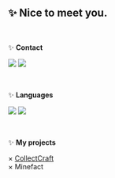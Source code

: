 <h2>✨ Nice to meet you.</h2>

<br>

✨ **Contact**

<a href="https://github.com/GueniPlayz"><img src="https://img.shields.io/badge/-Github-blue?style=for-the-badge&logo=github&logoColor=white"/></a> <a href="https://discord.com/users/462700048707223573"><img src="https://img.shields.io/badge/-discord-blue?style=for-the-badge&logo=discord&logoColor=white"/></a>

<br>

✨ **Languages**

<a href="https://youtu.be/jeg_TJvkSjg?t=6"><img src="https://img.shields.io/badge/-Java-brightgreen?style=for-the-badge&logo=java&logoColor=white"/></a> <a href="https://youtu.be/WM8bTdBs-cw?t=19"><img src="https://img.shields.io/badge/-SQL-brightgreen?style=for-the-badge&logo=mysql&logoColor=white"/></a>

<br>

✨ **My projects**

× <a href="https://collectcraft.de/">CollectCraft</a> <br>
× Minefact
